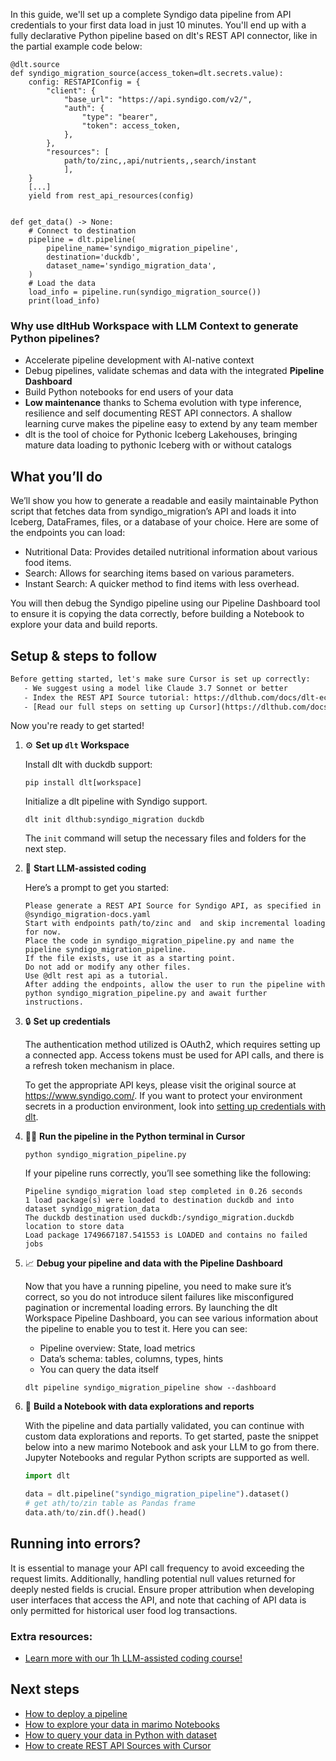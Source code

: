 In this guide, we'll set up a complete Syndigo data pipeline from API credentials to your first data load in just 10 minutes. You'll end up with a fully declarative Python pipeline based on dlt's REST API connector, like in the partial example code below:

```python-outcome
@dlt.source
def syndigo_migration_source(access_token=dlt.secrets.value):
    config: RESTAPIConfig = {
        "client": {
            "base_url": "https://api.syndigo.com/v2/",
            "auth": {
                "type": "bearer",
                "token": access_token,
            },
        },
        "resources": [
            path/to/zinc,,api/nutrients,,search/instant
            ],
    }
    [...]
    yield from rest_api_resources(config)


def get_data() -> None:
    # Connect to destination
    pipeline = dlt.pipeline(
        pipeline_name='syndigo_migration_pipeline',
        destination='duckdb',
        dataset_name='syndigo_migration_data', 
    )
    # Load the data
    load_info = pipeline.run(syndigo_migration_source())
    print(load_info) 
```

### Why use dltHub Workspace with LLM Context to generate Python pipelines?

- Accelerate pipeline development with AI-native context
- Debug pipelines, validate schemas and data with the integrated **Pipeline Dashboard**
- Build Python notebooks for end users of your data
- **Low maintenance** thanks to Schema evolution with type inference, resilience and self documenting REST API connectors. A shallow learning curve makes the pipeline easy to extend by any team member
- dlt is the tool of choice for Pythonic Iceberg Lakehouses, bringing mature data loading to pythonic Iceberg with or without catalogs

## What you’ll do

We’ll show you how to generate a readable and easily maintainable Python script that fetches data from syndigo_migration’s API and loads it into Iceberg, DataFrames, files, or a database of your choice. Here are some of the endpoints you can load:

- Nutritional Data: Provides detailed nutritional information about various food items.
- Search: Allows for searching items based on various parameters.
- Instant Search: A quicker method to find items with less overhead.

You will then debug the Syndigo pipeline using our Pipeline Dashboard tool to ensure it is copying the data correctly, before building a Notebook to explore your data and build reports.

## Setup & steps to follow

```default
Before getting started, let's make sure Cursor is set up correctly:
   - We suggest using a model like Claude 3.7 Sonnet or better
   - Index the REST API Source tutorial: https://dlthub.com/docs/dlt-ecosystem/verified-sources/rest_api/ and add it to context as **@dlt rest api**
   - [Read our full steps on setting up Cursor](https://dlthub.com/docs/dlt-ecosystem/llm-tooling/cursor-restapi#23-configuring-cursor-with-documentation)
```

Now you're ready to get started!

1. ⚙️ **Set up `dlt` Workspace**
    
    Install dlt with duckdb support:
    ```shell
    pip install dlt[workspace]
    ```

    Initialize a dlt pipeline with Syndigo support.
    ```shell
    dlt init dlthub:syndigo_migration duckdb
    ```

    The `init` command will setup the necessary files and folders for the next step.
    
2. 🤠 **Start LLM-assisted coding**
    
    Here’s a prompt to get you started:
    
    ```prompt
    Please generate a REST API Source for Syndigo API, as specified in @syndigo_migration-docs.yaml 
    Start with endpoints path/to/zinc and  and skip incremental loading for now. 
    Place the code in syndigo_migration_pipeline.py and name the pipeline syndigo_migration_pipeline. 
    If the file exists, use it as a starting point. 
    Do not add or modify any other files. 
    Use @dlt rest api as a tutorial. 
    After adding the endpoints, allow the user to run the pipeline with python syndigo_migration_pipeline.py and await further instructions.
    ```

    
3. 🔒 **Set up credentials** 
    
    The authentication method utilized is OAuth2, which requires setting up a connected app. Access tokens must be used for API calls, and there is a refresh token mechanism in place.
    
    To get the appropriate API keys, please visit the original source at https://www.syndigo.com/.
    If you want to protect your environment secrets in a production environment, look into [setting up credentials with dlt](https://dlthub.com/docs/walkthroughs/add_credentials).
    
4. 🏃‍♀️ **Run the pipeline in the Python terminal in Cursor**
    
    ```shell
    python syndigo_migration_pipeline.py
    ```
    
    If your pipeline runs correctly, you’ll see something like the following:
    
    ```shell
    Pipeline syndigo_migration load step completed in 0.26 seconds
    1 load package(s) were loaded to destination duckdb and into dataset syndigo_migration_data
    The duckdb destination used duckdb:/syndigo_migration.duckdb location to store data
    Load package 1749667187.541553 is LOADED and contains no failed jobs
    ```
    
5. 📈 **Debug your pipeline and data with the Pipeline Dashboard**

    Now that you have a running pipeline, you need to make sure it’s correct, so you do not introduce silent failures like misconfigured pagination or incremental loading errors. By launching the dlt Workspace Pipeline Dashboard, you can see various information about the pipeline to enable you to test it. Here you can see:
    - Pipeline overview: State, load metrics
    - Data’s schema: tables, columns, types, hints
    - You can query the data itself
    
    ```shell
    dlt pipeline syndigo_migration_pipeline show --dashboard
    ```
    
6. 🐍 **Build a Notebook with data explorations and reports**

    With the pipeline and data partially validated, you can continue with custom data explorations and reports. To get started, paste the snippet below into a new marimo Notebook and ask your LLM to go from there. Jupyter Notebooks and regular Python scripts are supported as well.

    
    ```python
    import dlt

   data = dlt.pipeline("syndigo_migration_pipeline").dataset()
   # get ath/to/zin table as Pandas frame
   data.ath/to/zin.df().head()
    ```

## Running into errors?

It is essential to manage your API call frequency to avoid exceeding the request limits. Additionally, handling potential null values returned for deeply nested fields is crucial. Ensure proper attribution when developing user interfaces that access the API, and note that caching of API data is only permitted for historical user food log transactions.

### Extra resources:

- [Learn more with our 1h LLM-assisted coding course!](https://www.youtube.com/watch?v=GGid70rnJuM)

## Next steps

- [How to deploy a pipeline](https://dlthub.com/docs/walkthroughs/deploy-a-pipeline)
- [How to explore your data in marimo Notebooks](https://dlthub.com/docs/general-usage/dataset-access/marimo)
- [How to query your data in Python with dataset](https://dlthub.com/docs/general-usage/dataset-access/dataset)
- [How to create REST API Sources with Cursor](https://dlthub.com/docs/dlt-ecosystem/llm-tooling/cursor-restapi)